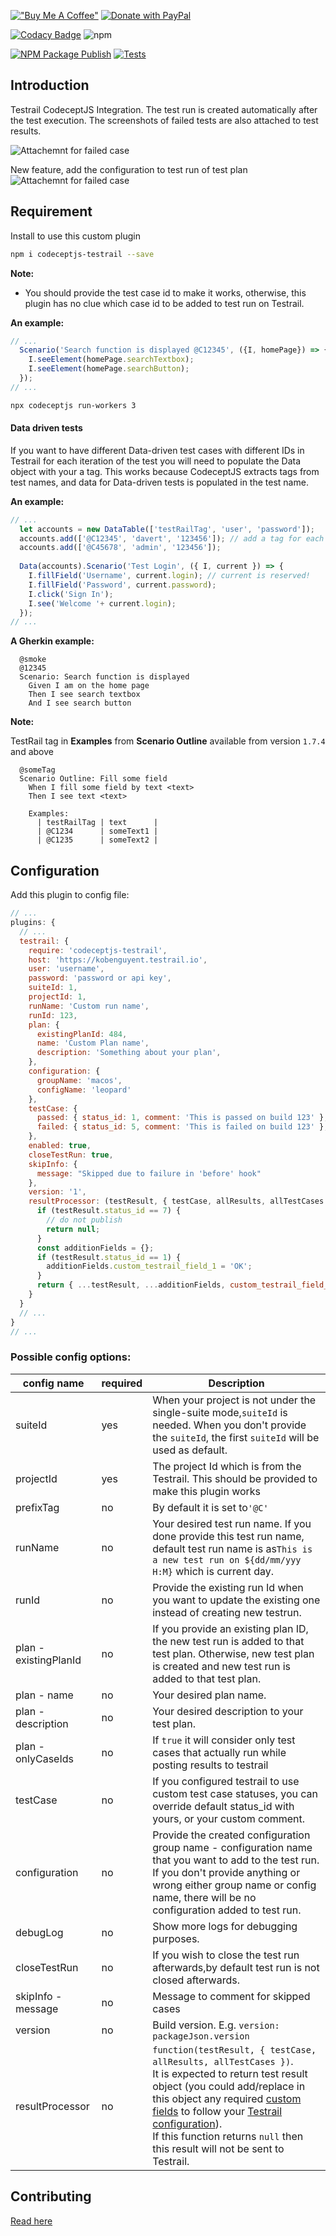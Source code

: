 [!["Buy Me A Coffee"](https://www.buymeacoffee.com/assets/img/custom_images/orange_img.png)](https://www.buymeacoffee.com/peternguyew)
[![Donate with PayPal](https://img.shields.io/badge/Donate-PayPal-blue.svg)](https://paypal.me/peternguyentr?country.x=DE&locale.x=en_US)

[![Codacy Badge](https://api.codacy.com/project/badge/Grade/e935df05fa244cf1bf435c3f59a66fe4)](https://www.codacy.com/manual/PeterNgTr/codeceptjs-testrail?utm_source=github.com&utm_medium=referral&utm_content=PeterNgTr/codeceptjs-testrail&utm_campaign=Badge_Grade)
![npm](https://img.shields.io/npm/v/codeceptjs-testrail?color=light%20green) 

[![NPM Package Publish](https://github.com/kobenguyent/codeceptjs-testrail/actions/workflows/npm-publish.yml/badge.svg)](https://github.com/kobenguyent/codeceptjs-testrail/actions/workflows/npm-publish.yml)
[![Tests](https://github.com/kobenguyent/codeceptjs-testrail/actions/workflows/run-tests.yml/badge.svg)](https://github.com/kobenguyent/codeceptjs-testrail/actions/workflows/run-tests.yml)


## Introduction

Testrail CodeceptJS Integration. The test run is created automatically after the test execution. The screenshots of failed tests are also attached to test results.

![Attachemnt for failed case](http://g.recordit.co/ajaa2QRlnW.gif)

New feature, add the configuration to test run of test plan
![Attachemnt for failed case](http://g.recordit.co/uQLvQUq7cT.gif)

## Requirement

Install to use this custom plugin

```sh
npm i codeceptjs-testrail --save
```

**Note:**

- You should provide the test case id to make it works, otherwise, this plugin has no clue which case id to be added to test run on Testrail.

**An example:**

```js
// ...
  Scenario('Search function is displayed @C12345', ({I, homePage}) => {
    I.seeElement(homePage.searchTextbox);
    I.seeElement(homePage.searchButton);
  });
// ...
```

```sh
npx codeceptjs run-workers 3
```

#### Data driven tests

If you want to have different Data-driven test cases with different IDs in Testrail for each iteration of the test you will need to populate the Data object with your a tag. This works because CodeceptJS extracts tags from test names, and data for Data-driven tests is populated in the test name.

**An example:**

```js
// ...
  let accounts = new DataTable(['testRailTag', 'user', 'password']);
  accounts.add(['@C12345', 'davert', '123456']); // add a tag for each user along with their test data
  accounts.add(['@C45678', 'admin', '123456']);
  
  Data(accounts).Scenario('Test Login', ({ I, current }) => {
    I.fillField('Username', current.login); // current is reserved!
    I.fillField('Password', current.password);
    I.click('Sign In');
    I.see('Welcome '+ current.login);
  });
// ...
```

**A Gherkin example:**

```gherkin
  @smoke
  @12345
  Scenario: Search function is displayed
    Given I am on the home page
    Then I see search textbox
    And I see search button
```

**Note:**

TestRail tag in **Examples** from **Scenario Outline** available from version `1.7.4` and above

```gherkin
  @someTag
  Scenario Outline: Fill some field
    When I fill some field by text <text>
    Then I see text <text>
  
    Examples:
      | testRailTag | text      |
      | @C1234      | someText1 |
      | @C1235      | someText2 |
```

## Configuration

Add this plugin to config file:

```js
// ...
plugins: {
  // ...
  testrail: {
    require: 'codeceptjs-testrail',
    host: 'https://kobenguyent.testrail.io',
    user: 'username',
    password: 'password or api key',
    suiteId: 1,
    projectId: 1,
    runName: 'Custom run name',
    runId: 123,
    plan: {
      existingPlanId: 484,
      name: 'Custom Plan name',
      description: 'Something about your plan',
    },
    configuration: {
      groupName: 'macos',
      configName: 'leopard'
    },
    testCase: {
      passed: { status_id: 1, comment: 'This is passed on build 123' },
      failed: { status_id: 5, comment: 'This is failed on build 123' },
    },
    enabled: true,
    closeTestRun: true,
    skipInfo: {
      message: "Skipped due to failure in 'before' hook"
    },
    version: '1',
    resultProcessor: (testResult, { testCase, allResults, allTestCases }) => {
      if (testResult.status_id == 7) {
        // do not publish
        return null;
      }
      const additionFields = {};
      if (testResult.status_id == 1) {
        additionFields.custom_testrail_field_1 = 'OK';
      }
      return { ...testResult, ...additionFields, custom_testrail_field_222: 2 };
    }
  }
  // ...
}
// ...
```

### Possible config options:

| config name           | required | Description                                                                                                                                                                                                                                                                                                                                                                                                                                                                         |
|-----------------------| -------- |-------------------------------------------------------------------------------------------------------------------------------------------------------------------------------------------------------------------------------------------------------------------------------------------------------------------------------------------------------------------------------------------------------------------------------------------------------------------------------------|
| suiteId               | yes      | When your project is not under the single-suite mode,`suiteId` is needed. When you don't provide the `suiteId`, the first `suiteId` will be used as default.                                                                                                                                                                                                                                                                                                                        |
| projectId             | yes      | The project Id which is from the Testrail. This should be provided to make this plugin works                                                                                                                                                                                                                                                                                                                                                                                        |
| prefixTag             | no       | By default it is set to`'@C'`                                                                                                                                                                                                                                                                                                                                                                                                                                                       |
| runName               | no       | Your desired test run name. If you done provide this test run name, default test run name is as`This is a new test run on ${dd/mm/yyy H:M}` which is current day.                                                                                                                                                                                                                                                                                                                   |
| runId                 | no       | Provide the existing run Id when you want to update the existing one instead of creating new testrun.                                                                                                                                                                                                                                                                                                                                                                               |
| plan - existingPlanId | no       | If you provide an existing plan ID, the new test run is added to that test plan. Otherwise, new test plan is created and new test run is added to that test plan.                                                                                                                                                                                                                                                                                                                   |
| plan - name           | no       | Your desired plan name.                                                                                                                                                                                                                                                                                                                                                                                                                                                             |
| plan - description    | no       | Your desired description to your test plan.                                                                                                                                                                                                                                                                                                                                                                                                                                         |
| plan - onlyCaseIds    | no       | If `true` it will consider only test cases that actually run while posting results to testrail                                                                                                                                                                                                                                                                                                                                                                                      |
| testCase              | no       | If you configured testrail to use custom test case statuses, you can override default status_id with yours, or your custom comment.                                                                                                                                                                                                                                                                                                                                                 |
| configuration         | no       | Provide the created configuration group name - configuration name that you want to add to the test run. If you don't provide anything or wrong either group name or config name, there will be no configuration added to test run.                                                                                                                                                                                                                                                  |
| debugLog              | no       | Show more logs for debugging purposes.                                                                                                                                                                                                                                                                                                                                                                                                                                              |
| closeTestRun          | no       | If you wish to close the test run afterwards,by default test run is not closed afterwards.                                                                                                                                                                                                                                                                                                                                                                                          |
| skipInfo - message    | no       | Message to comment for skipped cases                                                                                                                                                                                                                                                                                                                                                                                                                                                |
| version               | no       | Build version. E.g. `version: packageJson.version`                                                                                                                                                                                                                                                                                                                                                                                                                                  |
| resultProcessor       | no       | `function(testResult, { testCase, allResults, allTestCases })`.<br/>It is expected to return test result object (you could add/replace in this object any required [custom fields](https://support.testrail.com/hc/en-us/articles/7373850291220-Configuring-custom-fields) to follow your [Testrail configuration](https://support.testrail.com/hc/en-us/articles/7077871398036-Result-Fields)).<br/>If this function returns `null` then this result will not be sent to Testrail. |

## Contributing

[Read here](./.github/CONTRIBUTING.md)